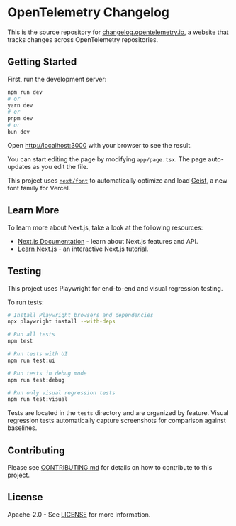# OpenTelemetry Changelog

This is the source repository for [changelog.opentelemetry.io](https://changelog.opentelemetry.io), a website that tracks changes across OpenTelemetry repositories.

## Getting Started

First, run the development server:

```bash
npm run dev
# or
yarn dev
# or
pnpm dev
# or
bun dev
```

Open [http://localhost:3000](http://localhost:3000) with your browser to see the result.

You can start editing the page by modifying `app/page.tsx`. The page auto-updates as you edit the file.

This project uses [`next/font`](https://nextjs.org/docs/app/building-your-application/optimizing/fonts) to automatically optimize and load [Geist](https://vercel.com/font), a new font family for Vercel.

## Learn More

To learn more about Next.js, take a look at the following resources:

- [Next.js Documentation](https://nextjs.org/docs) - learn about Next.js features and API.
- [Learn Next.js](https://nextjs.org/learn) - an interactive Next.js tutorial.

## Testing

This project uses Playwright for end-to-end and visual regression testing.

To run tests:

```bash
# Install Playwright browsers and dependencies
npx playwright install --with-deps

# Run all tests
npm test

# Run tests with UI
npm run test:ui

# Run tests in debug mode
npm run test:debug

# Run only visual regression tests
npm run test:visual
```

Tests are located in the `tests` directory and are organized by feature. Visual regression tests automatically capture screenshots for comparison against baselines.

## Contributing

Please see [CONTRIBUTING.md](./CONTRIBUTING.md) for details on how to contribute to this project.

## License

Apache-2.0 - See [LICENSE](./LICENSE) for more information.
